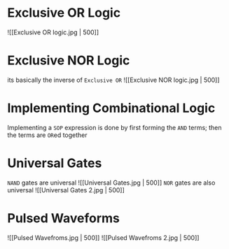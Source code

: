 # Exclusive OR Logic
![[Exclusive OR logic.jpg | 500]]

# Exclusive NOR Logic
its basically the inverse of `Exclusive OR`
![[Exclusive NOR logic.jpg | 500]]

# Implementing Combinational Logic
Implementing a `SOP` expression is done by first forming the `AND` terms; then the terms are `OR`ed together

# Universal Gates
`NAND` gates are universal
![[Universal Gates.jpg | 500]]
`NOR` gates are also universal
![[Universal Gates 2.jpg | 500]]

# Pulsed Waveforms
![[Pulsed Wavefroms.jpg | 500]]
![[Pulsed Wavefroms 2.jpg | 500]]